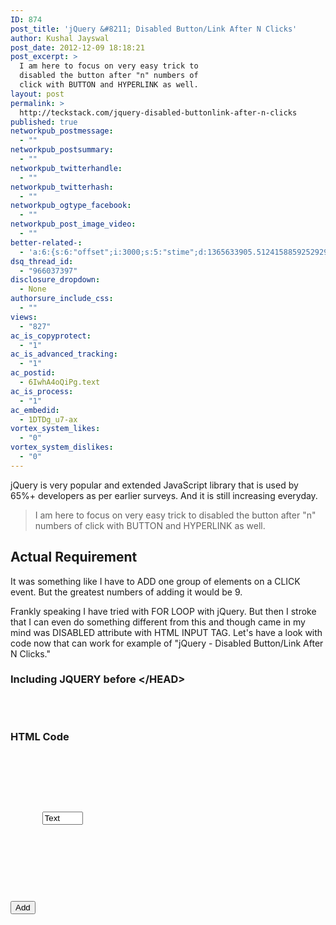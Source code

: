 ```yaml
---
ID: 874
post_title: 'jQuery &#8211; Disabled Button/Link After N Clicks'
author: Kushal Jayswal
post_date: 2012-12-09 18:18:21
post_excerpt: >
  I am here to focus on very easy trick to
  disabled the button after "n" numbers of
  click with BUTTON and HYPERLINK as well.
layout: post
permalink: >
  http://teckstack.com/jquery-disabled-buttonlink-after-n-clicks
published: true
networkpub_postmessage:
  - ""
networkpub_postsummary:
  - ""
networkpub_twitterhandle:
  - ""
networkpub_twitterhash:
  - ""
networkpub_ogtype_facebook:
  - ""
networkpub_post_image_video:
  - ""
better-related-:
  - 'a:6:{s:6:"offset";i:3000;s:5:"stime";d:1365633905.51241588592529296875;s:7:"queries";i:11;i:874;a:42:{i:1590;d:33.67084819116507077296773786656558513641357421875;i:1559;d:0.792333066463470458984375;i:1519;d:32.78219825067434811671773786656558513641357421875;i:1352;d:2.283462047576904296875;i:1323;d:20.021385793332701297231324133463203907012939453125;i:206;d:19.780435715598624568656305200420320034027099609375;i:1197;d:4.06882190704345703125;i:1104;d:9.33711910247802734375;i:970;d:3.85530757904052734375;i:937;d:2.92929172515869140625;i:912;d:8.26250743865966796875;i:893;d:5.46729755401611328125;i:846;d:18.89195602728793943470009253360331058502197265625;i:792;d:17.371966008786802859731324133463203907012939453125;i:774;d:5.967538356781005859375;i:731;d:12.188311700467711062856324133463203907012939453125;i:638;d:12.527657155637388797231324133463203907012939453125;i:641;d:2.6793911457061767578125;i:439;d:4.57077884674072265625;i:401;d:17.298353795652037234731324133463203907012939453125;i:340;d:55.1171489023766270065607386641204357147216796875;i:200;d:2.760349750518798828125;i:263;d:59.8911725625224420355152687989175319671630859375;i:256;d:9.9984874725341796875;i:240;d:21.91014967658967549368753680028021335601806640625;i:220;d:25.38600550392121846243753680028021335601806640625;i:193;d:1.6533262729644775390625;i:181;d:9.046021035804603371843768400140106678009033203125;i:165;d:4.122285366058349609375;i:154;d:4.959084033966064453125;i:146;d:3.41822910308837890625;i:141;d:3.266068935394287109375;i:134;d:5.00598049163818359375;i:126;d:4.34696292877197265625;i:111;d:25.421944367322279134668860933743417263031005859375;i:99;d:15.961959485654478640981324133463203907012939453125;i:88;d:17.1627063751220703125;i:82;d:3.5613176822662353515625;i:78;d:10.4124889373779296875;i:48;d:1.32343065738677978515625;i:42;d:0.664298534393310546875;i:24;d:60.6499574059575223827778245322406291961669921875;}s:5:"etime";d:1365633905.536941051483154296875;s:5:"ctime";i:1365633905;}'
dsq_thread_id:
  - "966037397"
disclosure_dropdown:
  - None
authorsure_include_css:
  - ""
views:
  - "827"
ac_is_copyprotect:
  - "1"
ac_is_advanced_tracking:
  - "1"
ac_postid:
  - 6IwhA4oQiPg.text
ac_is_process:
  - "1"
ac_embedid:
  - 1DTDg_u7-ax
vortex_system_likes:
  - "0"
vortex_system_dislikes:
  - "0"
---
```

jQuery is very popular and extended JavaScript library that is used by 65%+ developers as per earlier surveys. And it is still increasing everyday. 
<blockquote>I am here to focus on very easy trick to disabled the button after "n" numbers of click with BUTTON and HYPERLINK as well.</blockquote>
<h2>Actual Requirement</h2>
It was something like I have to ADD one group of elements on a CLICK event. But the greatest numbers of adding it would be 9. 

Frankly speaking I have tried with FOR LOOP with jQuery. But then I stroke that I can even do something different from this and though came in my mind was DISABLED attribute with HTML INPUT TAG. Let's have a look with code now that can work for example of "jQuery - Disabled Button/Link After N Clicks."
<h3>Including JQUERY before &lt;/HEAD&gt;</h3>
<pre lang="javascript"><script type="text/javascript" src="//ajax.googleapis.com/ajax/libs/jquery/1.8.3/jquery.min.js"></script>

<script type="text/javascript">
 $(function(){
  var count = 3,
      $btn = $("#addon"); 
	  //Or which ever you want
      //Change the label of $btn
      //$btn.val($btn.val()+' ('+count+')')
      
  $btn.click(function(){
      $btn.val($btn.val().replace(count,count-1));
      count--;
      if(count==0) {
            return !$btn.attr('disabled','disabled');
			/* FOR HYPERLINK
			return !$btn.unbind('click');
			*/
      }
  })
  
  //Adding GROUP of elements ONCLICK
  $("#addon").click(function() {
		for (var i = 0; i < 1; i++) {
			$('#content form').append('<p><input type="text" value="Text" size="5" />');
		}
	});
})

</script></pre>
<h3>HTML Code</h3>
<pre lang="html4strict">
<div id="content">
  <form name="form1" action="">
    <p>
      <input type="text" value="Text" size="5" />
    </p>
  </form>
  <p><input id="addon" type="submit" value="Add" size="5" /></p>
  <!--FOR HYPERLINK <p><a id="addon" href="#" title="" id="addon">addon</a> -->
</div>
</pre>